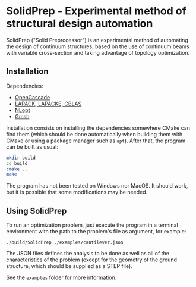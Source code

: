 # SolidPrep - Experimental method of structural design automation

SolidPrep ("Solid Preprocessor") is an experimental method of automating the 
design of continuum structures, based on the use of continuum beams with 
variable cross-section and taking advantage of topology optimization.

## Installation

Dependencies:
- [OpenCascade](https://git.dev.opencascade.org/gitweb/?p=occt.git;a=summary)
- [LAPACK, LAPACKE, CBLAS](http://www.netlib.org/lapack/)
- [NLopt](https://nlopt.readthedocs.io/en/latest/)
- [Gmsh](https://gmsh.info/)

Installation consists on installing the dependencies somewhere CMake can find 
them (which should be done automatically when building them with CMake or using 
a package manager such as `apt`). After that, the program can be built as usual:

```bash
mkdir build
cd build
cmake ..
make
```

The program has not been tested on Windows nor MacOS. It should work, but it is 
possible that some modifications may be needed.

## Using SolidPrep

To run an optimization problem, just execute the program in a terminal 
environment with the path to the problem's file as argument, for example:

```
./build/SolidPrep ./examples/cantilever.json
```

The JSON files defines the analysis to be done as well as all of the 
characteristics of the problem (except for the geometry of the ground structure, 
which should be supplied as a STEP file).

See the `examples` folder for more information.
